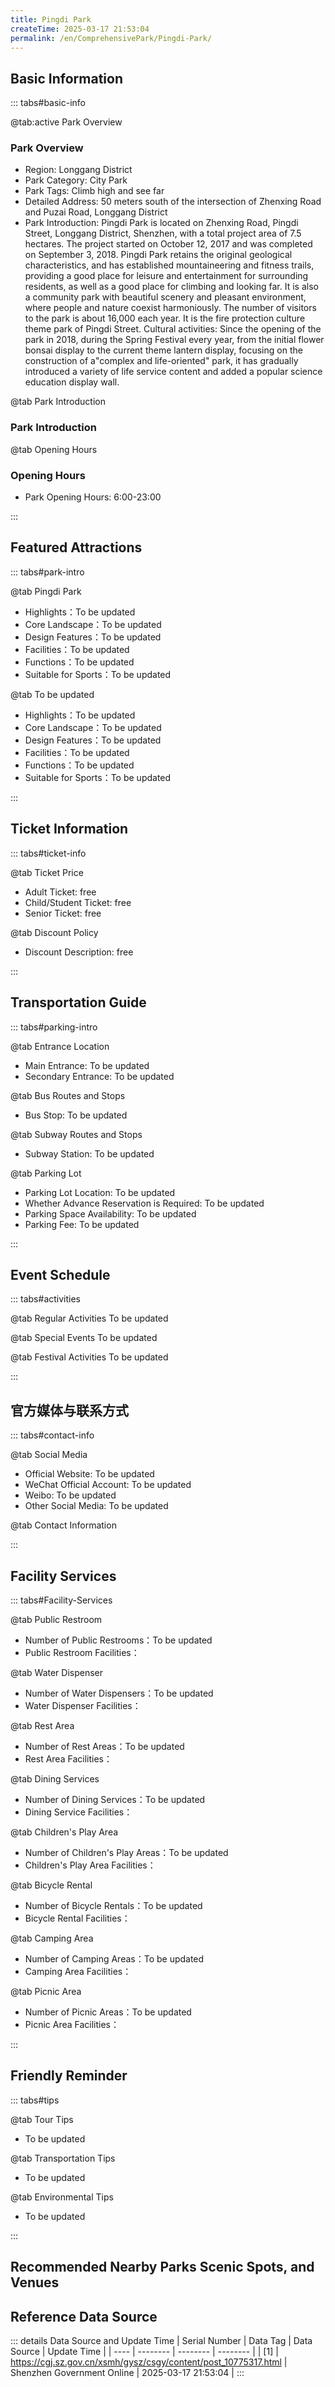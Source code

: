 ```yaml
---
title: Pingdi Park
createTime: 2025-03-17 21:53:04
permalink: /en/ComprehensivePark/Pingdi-Park/
---
```



<script setup>
import ImageSwiper from '/.vuepress/theme/components/ImageSwiper.vue'
// 轮播图数据
const swiperItems = [
    {
                link: 'https://cgj.sz.gov.cn/img/4/4005/4005978/10775317.jpg',
                title: 'Pingdi Park',
                description: '',
                author: 'Shenzhen Government Online',
                date: '2025/03/17'
                },
  {
                link: 'https://cgj.sz.gov.cn/img/4/4005/4005978/10775317.jpg',
                title: 'Pingdi Park',
                description: '',
                author: 'Shenzhen Government Online',
                date: '2025/03/17'
                }
]
// 配置项
const swiperConfig = {
  height: 500,
  showInfo: true
}
</script>
<!-- 轮播图组件 -->
<ImageSwiper :items="swiperItems" :config="swiperConfig" />



## Basic Information

::: tabs#basic-info

@tab:active Park Overview
### Park Overview
- Region: Longgang District
- Park Category: City Park
- Park Tags: Climb high and see far
- Detailed Address: 50 meters south of the intersection of Zhenxing Road and Puzai Road, Longgang District
- Park Introduction: Pingdi Park is located on Zhenxing Road, Pingdi Street, Longgang District, Shenzhen, with a total project area of 7.5 hectares. The project started on October 12, 2017 and was completed on September 3, 2018. Pingdi Park retains the original geological characteristics, and has established mountaineering and fitness trails, providing a good place for leisure and entertainment for surrounding residents, as well as a good place for climbing and looking far. It is also a community park with beautiful scenery and pleasant environment, where people and nature coexist harmoniously. The number of visitors to the park is about 16,000 each year. It is the fire protection culture theme park of Pingdi Street. Cultural activities: Since the opening of the park in 2018, during the Spring Festival every year, from the initial flower bonsai display to the current theme lantern display, focusing on the construction of a"complex and life-oriented" park, it has gradually introduced a variety of life service content and added a popular science education display wall.

@tab Park Introduction
### Park Introduction
@tab Opening Hours
### Opening Hours
- Park Opening Hours: 6:00-23:00

:::

## Featured Attractions

::: tabs#park-intro

@tab Pingdi Park
<ImageCard
image="https://cgj.sz.gov.cn/images/index20230710_1.png"
    title="Pingdi Park"
    description="Pingdi Park is the first park in Longgang District to have a mountaineering trail. The mountaineering route is simple and moderate, which not only meets the fitness and leisure needs of residents in the area, but also improves their satisfaction and happiness. A rest pavilion and an observation deck are set up on the top of the mountain. From the observation deck, you can see the night view of Pingdi."
    date=""
    author="Shenzhen Government Online"
/>


- Highlights：To be updated
- Core Landscape：To be updated
- Design Features：To be updated
- Facilities：To be updated
- Functions：To be updated
- Suitable for Sports：To be updated

@tab To be updated
<ImageCard
image="https://cgj.sz.gov.cn/images/index20230710_1.png"
    title="Pingdi Park"
    description="Pingdi Park is the first park in Longgang District to have a mountaineering trail. The mountaineering route is simple and moderate, which not only meets the fitness and leisure needs of residents in the area, but also improves their satisfaction and happiness. A rest pavilion and an observation deck are set up on the top of the mountain. From the observation deck, you can see the night view of Pingdi."
    date=""
    author="Shenzhen Government Online"
/>


- Highlights：To be updated
- Core Landscape：To be updated
- Design Features：To be updated
- Facilities：To be updated
- Functions：To be updated
- Suitable for Sports：To be updated

:::

## Ticket Information

::: tabs#ticket-info

@tab Ticket Price
- Adult Ticket: free
- Child/Student Ticket: free
- Senior Ticket: free

@tab Discount Policy
- Discount Description: free

:::

## Transportation Guide

::: tabs#parking-intro

@tab Entrance Location
- Main Entrance: To be updated
- Secondary Entrance: To be updated

@tab Bus Routes and Stops
- Bus Stop: To be updated

@tab Subway Routes and Stops
- Subway Station: To be updated

@tab Parking Lot
- Parking Lot Location: To be updated
- Whether Advance Reservation is Required: To be updated
- Parking Space Availability: To be updated
- Parking Fee: To be updated

:::

## Event Schedule

::: tabs#activities

@tab Regular Activities
To be updated

@tab Special Events
To be updated

@tab Festival Activities
To be updated

:::

## 官方媒体与联系方式

::: tabs#contact-info

@tab Social Media
- Official Website: To be updated
- WeChat Official Account: To be updated
- Weibo: To be updated
- Other Social Media: To be updated

@tab Contact Information

:::

## Facility Services

::: tabs#Facility-Services

@tab Public Restroom
- Number of Public Restrooms：To be updated
- Public Restroom Facilities：

@tab Water Dispenser
- Number of Water Dispensers：To be updated
- Water Dispenser Facilities：

@tab Rest Area
- Number of Rest Areas：To be updated
- Rest Area Facilities：

@tab Dining Services
- Number of Dining Services：To be updated
- Dining Service Facilities：

@tab Children's Play Area
- Number of Children's Play Areas：To be updated
- Children's Play Area Facilities：

@tab Bicycle Rental
- Number of Bicycle Rentals：To be updated
- Bicycle Rental Facilities：

@tab Camping Area
- Number of Camping Areas：To be updated
- Camping Area Facilities：

@tab Picnic Area
- Number of Picnic Areas：To be updated
- Picnic Area Facilities：

:::

## Friendly Reminder

::: tabs#tips

@tab Tour Tips
- To be updated

@tab Transportation Tips
- To be updated

@tab Environmental Tips
- To be updated

:::

## Recommended Nearby Parks Scenic Spots, and Venues

<CardGrid>
  <ImageCard
        image="https://cgj.sz.gov.cn/img/4/4005/4005979/10775319.jpg"
        title="Return Pavilion Memorial Park"
        description="In 1997, Hong Kong, China returned to the embrace of the motherland. At the initiative of all sectors in Hong Kong, China, the Hong Kong Return Pavilion was bui"
        href="/en/SpecializedPark/CommemorativePark/Huihui Pavilion Memorial Park"
        author="Shenzhen Government Online"
        date="2025/01/02"
      />
      <ImageCard
        image="https://cgj.sz.gov.cn/img/4/4005/4005979/10775319.jpg"
        title="Return Pavilion Memorial Park"
        description="In 1997, Hong Kong, China returned to the embrace of the motherland. At the initiative of all sectors in Hong Kong, China, the Hong Kong Return Pavilion was bui"
        href="/en/SpecializedPark/CommemorativePark/Huihui Pavilion Memorial Park"
        author="Shenzhen Government Online"
        date="2025/01/02"
      />
    </CardGrid>


## Reference Data Source

::: details Data Source and Update Time
| Serial Number | Data Tag | Data Source | Update Time |
| ---- | -------- | -------- | -------- |
| [1] | https://cgj.sz.gov.cn/xsmh/gysz/csgy/content/post_10775317.html | Shenzhen Government Online | 2025-03-17 21:53:04 |
:::

